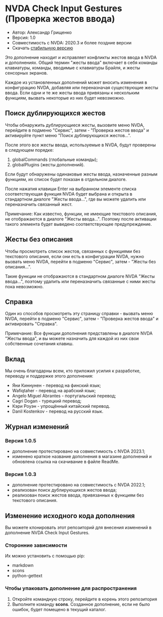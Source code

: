 # NVDA Check Input Gestures (Проверка жестов ввода)

* Автор: Александр Грищенко
* Версия: 1.0
* Совместимость с NVDA: 2020.3 и более поздние версии
* Скачать [стабильную версию][1]

Это дополнение находит и исправляет конфликты жестов ввода в NVDA и дополнениях. Общий термин "жесты ввода" включает в себя команды клавиатуры, команды, вводимые с клавиатуры Брайля, и жесты сенсорных экранов.

Каждое из установленных дополнений может вносить изменения в конфигурацию NVDA, добавляя или переназначая существующие жесты ввода. Если одни и те же жесты ввода привязаны к нескольким функциям, вызвать некоторые из них будет невозможно.

## Поиск дублирующихся жестов
Чтобы обнаружить дублирующиеся жесты, вызовите меню NVDA, перейдите в подменю "Сервис", затем - "Проверка жестов ввода" и активируйте пункт меню "Поиск дублирующихся жестов...".

После этого все жесты ввода, используемые в NVDA, будут проверены в следующем порядке:

1. globalCommands (глобальные команды);
2. globalPlugins (жесты дополнений).

Если будут обнаружены одинаковые жесты ввода, назначенные разным функциям, их список будет показан в отдельном диалоге.

После нажатия клавиши Enter на выбранном элементе списка соответствующая функция NVDA будет выбрана и открыта в стандартном диалоге "Жесты ввода...", где вы можете удалить или переназначить связанный жест.

Примечание: Как известно, функции, не имеющие текстового описания, не отображаются в диалоге "Жесты ввода...". Поэтому после активации такого элемента будет выведено соответствующее предупреждение.

## Жесты без описания
Чтобы просмотреть список жестов, связанных с функциями без текстового описания, если они есть в конфигурации NVDA, нужно вызвать меню NVDA, перейти в подменю "Сервис", затем - "Жесты без описания...".

Такие функции не отображаются в стандартном диалоге NVDA "Жесты ввода...", поэтому удалить или переназначить связанные с ними жесты пока невозможно.

## Справка
Один из способов просмотреть эту страницу справки - вызвать меню NVDA, перейти в подменю "Сервис", затем - "Проверка жестов ввода" и активировать "Справка".

Примечание: Все функции дополнения представлены в диалоге NVDA "Жесты ввода", и вы можете назначить для каждой из них свои собственные сочетания клавиш.

## Вклад
Мы очень благодарны всем, кто приложил усилия к разработке, переводу и поддержке этого дополнения:

* Яни Киннунен - перевод на финский язык;
* Wafiqtaher - перевод на арабский язык;
* Angelo Miguel Abrantes - португальский перевод;
* Cagri Dogan - турецкий перевод;
* Кэри Роуэн - упрощённый китайский перевод.
* Danil Kostenkov - перевод на русский язык.


## Журнал изменений

### Версия 1.0.5
* дополнение протестировано на совместимость с NVDA 2023.1;
* изменено краткое название дополнения в магазине дополнений и обновлена ссылка на скачивание в файле ReadMe.

### Версия 1.0.3
* дополнение протестировано на совместимость с NVDA 2022.1;
* реализован поиск дублирующихся жестов ввода;
* реализован поиск жестов ввода, привязанных к функциям без текстового описания.

## Изменение исходного кода дополнения
Вы можете клонировать этот репозиторий для внесения изменений в дополнение NVDA Check Input Gestures.

### Сторонние зависимости
Их можно установить с помощью pip:

- markdown
- scons
- python-gettext

### Чтобы упаковать дополнение для распространения
1. Откройте командную строку, перейдите в корень этого репозитория
2. Выполните команду **scons**. Созданное дополнение, если не было ошибок, будет помещено в текущий каталог.

[1]: https://addons.nvda-project.org/files/get.php?file=checkGestures
